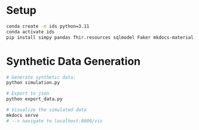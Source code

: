 # Setup

```bash
conda create -n ids python=3.11
conda activate ids
pip install simpy pandas fhir.resources sqlmodel Faker mkdocs-material  mkdocs-minify-plugin
```


# Synthetic Data Generation

```bash
# Generate synthetic data:
python simulation.py

# Export to json
python export_data.py

# Visualize the simulated data 
mkdocs serve
# --> navigate to localhost:8000/vis
```